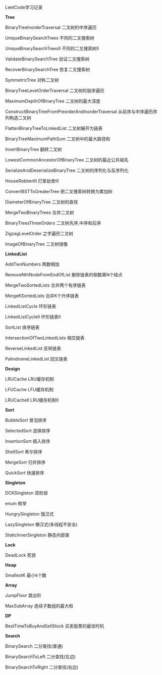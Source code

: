 LeetCode学习记录

**Tree**

BinaryTreeInorderTraversal  二叉树的中序遍历

UniqueBinarySearchTrees 不同的二叉搜索树

UniqueBinarySearchTreesII 不同的二叉搜索树II

ValidateBinarySearchTree  验证二叉搜索树

RecoverBinarySearchTree  恢复二叉搜索树

SymmetricTree  对称二叉树

BinaryTreeLevelOrderTraversal  二叉树的层序遍历

MaximumDepthOfBinaryTree  二叉树的最大深度

ConstructBinaryTreeFromPreorderAndInorderTraversal  从前序与中序遍历序列构造二叉树

FlattenBinaryTreeToLinkedList 二叉树展开为链表

BinaryTreeMaximumPathSum 二叉树中的最大路径和

InvertBinaryTree 翻转二叉树

LowestCommonAncestorOfBinaryTree 二叉树的最近公共祖先

SerializeAndDeserializeBinaryTree 二叉树的序列化与反序列化

HouseRobberIII 打家劫舍III

ConvertBSTToGreaterTree 把二叉搜索树转换为累加树

DiameterOfBinaryTree 二叉树的直径

MergeTwoBinaryTrees 合并二叉树

BinaryTreesThreeOrders 二叉树先序,中序和后序

ZigzagLevelOrder 之字遍历二叉树

ImageOfBinaryTree 二叉树镜像

**LinkedList**

AddTwoNumbers 两数相加

RemoveNthNodeFromEndOfList 删除链表的倒数第N个结点

MergeTwoSortedLists 合并两个有序链表

MergeKSortedLists 合并K个升序链表

LinkedListCycle 环形链表
    
LinkedListCycleII 环形链表II

SortList 排序链表

IntersectionOfTwoLinkedLists 相交链表

ReverseLinkedList 反转链表

PalindromeLinkedList 回文链表

**Design**

LRUCache LRU缓存机制

LFUCache LFU缓存机制

LRUCacheII LRU缓存机制II

**Sort**

BubbleSort 冒泡排序

SelectedSort 选择排序

InsertionSort 插入排序

ShellSort 希尔排序

MergeSort 归并排序

QuickSort 快速排序

**Singleton**

DCKSingleton 双检锁

enum 枚举

HungrySingleton 饿汉式

LazySingleton 懒汉式(多线程不安全)

StaticInnerSingleton 静态内部类

**Lock**

DeadLock 死锁


**Heap**

SmallestK 最小k个数

**Array**

JumpFloor 跳台阶

MaxSubArray 连续子数组的最大和

**DP**

BestTimeToBuyAndSellStock 买卖股票的最佳时机

**Search**

BinarySearch 二分查找(普通)

BinarySearchToLeft 二分查找(左边)

BinarySearchToRight 二分查找(右边)